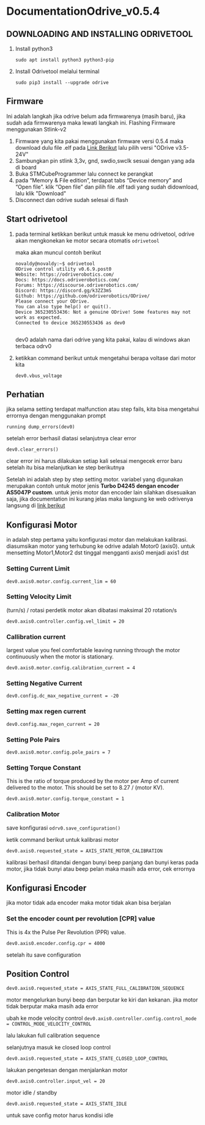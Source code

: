 # DocumentationOdrive_v0.5.4

## **DOWNLOADING AND INSTALLING ODRIVETOOL**
1. Install python3

    ```
    sudo apt install python3 python3-pip
    ```

3. Install Odrivetool melalui terminal

   `sudo pip3 install --upgrade odrive
   `

## **Firmware**
Ini adalah langkah jika odrive belum ada firmwarenya (masih baru), jika sudah ada firmwarenya maka lewati langkah ini. Flashing Firmware menggunakan Stlink-v2
1. Firmware yang kita pakai menggunakan firmware versi 0.5.4 maka download dulu file .elf pada [Link Berikut](https://docs.odriverobotics.com/releases/firmware) lalu pilih versi "ODrive v3.5-24V"
2. Sambungkan pin stlink 3,3v, gnd, swdio,swclk sesuai dengan yang ada di board
3. Buka STMCubeProgrammer lalu connect ke perangkat
4. pada “Memory & File edition”, terdapat tabs “Device memory” and “Open file”. klik “Open file” dan pilih file .elf tadi yang sudah didownload, lalu klik "Download"
5. Disconnect dan odrive sudah selesai di flash

## **Start odrivetool**
1. pada terminal ketikkan berikut untuk masuk ke menu odrivetool, odrive akan mengkonekan ke motor secara otomatis
   `odrivetool`
   
   maka akan muncul contoh berikut
   ```
   novaldy@novaldy:~$ odrivetool
   ODrive control utility v0.6.9.post0
   Website: https://odriverobotics.com/
   Docs: https://docs.odriverobotics.com/
   Forums: https://discourse.odriverobotics.com/
   Discord: https://discord.gg/k3ZZ3mS
   Github: https://github.com/odriverobotics/ODrive/
   Please connect your ODrive.
   You can also type help() or quit().
   Device 365230553436: Not a genuine ODrive! Some features may not work as expected.
   Connected to device 365230553436 as dev0

   
   ```
   dev0 adalah nama dari odrive yang kita pakai, kalau di windows akan terbaca odrv0

3. ketikkan command berikut untuk mengetahui berapa voltase dari motor kita
   
   `dev0.vbus_voltage`

## **Perhatian**
jika selama setting terdapat malfunction atau step fails, kita bisa mengetahui errornya dengan menggunakan prompt

`running dump_errors(dev0)`

setelah error berhasil diatasi selanjutnya clear error

`dev0.clear_errors()`

clear error ini harus dilakukan setiap kali selesai mengecek error baru setelah itu bisa melanjutkan ke step berikutnya

Setelah ini adalah step by step setting motor. variabel yang digunakan merupakan contoh untuk motor jenis **Turbo D4245 dengan encoder AS5047P custom**. untuk jenis motor dan encoder lain silahkan disesuaikan saja, jika documentation ini kurang jelas maka langsung ke web odrivenya langsung di [link berikut](https://docs.odriverobotics.com/v/0.5.4/getting-started.html)

## **Konfigurasi Motor**
in adalah step pertama yaitu konfigurasi motor dan melakukan kalibrasi. diasumsikan motor yang terhubung ke odrive adalah Motor0 (axis0). untuk mensetting Motor1,Motor2 dst tinggal mengganti axis0 menjadi axis1 dst

### **Setting Current Limit**

`dev0.axis0.motor.config.current_lim = 60`

### **Setting Velocity Limit**
(turn/s) / rotasi perdetik
motor akan dibatasi maksimal 20 rotation/s

`dev0.axis0.controller.config.vel_limit = 20`

### **Callibration current**
largest value you feel comfortable leaving running through the motor continuously when the motor is stationary.

`dev0.axis0.motor.config.calibration_current = 4`

### **Setting Negative Current**

`dev0.config.dc_max_negative_current = -20`

### **Setting max regen current**

`dev0.config.max_regen_current = 20`

### **Setting Pole Pairs**
`dev0.axis0.motor.config.pole_pairs = 7`

### **Setting Torque Constant**
This is the ratio of torque produced by the motor per Amp of current delivered to the motor. This should be set to 8.27 / (motor KV).

`dev0.axis0.motor.config.torque_constant = 1`

### **Calibration Motor**
save konfigurasi
`odrv0.save_configuration()`

ketik command berikut untuk kalibrasi motor

`dev0.axis0.requested_state = AXIS_STATE_MOTOR_CALIBRATION`

kalibrasi berhasil ditandai dengan bunyi beep panjang dan bunyi keras pada motor, jika tidak bunyi atau beep pelan maka masih ada error, cek errornya

## **Konfigurasi Encoder**
jika motor tidak ada encoder maka motor tidak akan bisa berjalan

### **Set the encoder count per revolution [CPR] value**
This is 4x the Pulse Per Revolution (PPR) value.

`dev0.axis0.encoder.config.cpr = 4000`

setelah itu save configuration

## **Position Control**

`dev0.axis0.requested_state = AXIS_STATE_FULL_CALIBRATION_SEQUENCE`

motor mengelurkan bunyi beep dan berputar ke kiri dan kekanan. jika motor tidak berputar maka masih ada error

ubah ke mode velocity control
`dev0.axis0.controller.config.control_mode = CONTROL_MODE_VELOCITY_CONTROL`

lalu lakukan full calibration sequence

selanjutnya masuk ke closed loop control

`dev0.axis0.requested_state = AXIS_STATE_CLOSED_LOOP_CONTROL`

lakukan pengetesan dengan menjalankan motor

`dev0.axis0.controller.input_vel = 20`

motor idle / standby

`dev0.axis0.requested_state = AXIS_STATE_IDLE`

untuk save config motor harus kondisi idle
